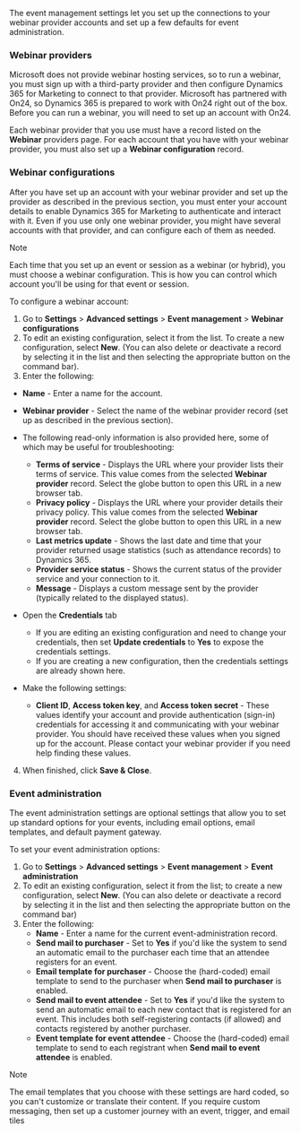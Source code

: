 The event management settings let you set up the connections to your webinar provider accounts and set up a few defaults for event
administration.

### Webinar providers

Microsoft does not provide webinar hosting services, so to run a webinar, you must sign up with a third-party provider and then configure Dynamics 365 for Marketing to connect to that provider. Microsoft has
partnered with On24, so Dynamics 365 is prepared to work with On24 right out of the box. Before you can run a webinar, you will need to set up an account with On24.

Each webinar provider that you use must have a record listed on the **Webinar** providers page. For each account that you have with your webinar provider, you must also set up a **Webinar configuration**
record.

### Webinar configurations

After you have set up an account with your webinar provider and set up the provider as described in the previous section, you must enter your account details to enable Dynamics 365 for Marketing to authenticate and interact with it. Even if you use only one webinar provider, you might have several accounts with that provider, and can configure each of them as needed.

> [!Note]
> Each time that you set up an event or session as a webinar (or hybrid), you must choose a webinar configuration. This is how you can control which account you'll be using for that event or session.

To configure a webinar account:
1. Go to **Settings** \> **Advanced settings** \> **Event management** \> **Webinar configurations**
2. To edit an existing configuration, select it from the list. To create a new configuration, select **New**. (You can also delete or deactivate a record by selecting it in the list and then selecting the appropriate button on the command bar).
3. Enter the following:
- **Name** - Enter a name for the account.
- **Webinar provider** - Select the name of the webinar provider record (set up as described in the previous section).
- The following read-only information is also provided here, some of which may be useful for troubleshooting:
    - **Terms of service** - Displays the URL where your provider lists their terms of service. This value comes from the selected **Webinar provider** record. Select the globe button to open this URL in a new browser tab.
     - **Privacy policy** - Displays the URL where your provider details their privacy policy. This value comes from the selected **Webinar provider** record. Select the globe button to open this URL in a new browser tab.
     - **Last metrics update** - Shows the last date and time that your provider returned usage statistics (such as attendance records) to Dynamics 365.
     - **Provider service status** - Shows the current status of the provider service and your connection to it.
     - **Message** - Displays a custom message sent by the provider (typically related to the displayed status).

- Open the **Credentials** tab
    - If you are editing an existing configuration and need to change your credentials, then set **Update credentials** to **Yes** to expose the credentials settings.
    - If you are creating a new configuration, then the credentials settings are already shown here.

- Make the following settings:
    - **Client ID**, **Access token key**, and **Access token secret** - These values identify your account and provide authentication (sign-in) credentials for accessing it and communicating with your webinar provider. You should have received these values when you signed up for the account. Please contact your webinar provider if you need help finding these values.

4. When finished, click **Save & Close**.

### Event administration

The event administration settings are optional settings that allow you to set up standard options for your events, including email options, email templates, and default payment gateway. 

To set your event administration options:

1. Go to **Settings** \> **Advanced settings** \> **Event management** \> **Event administration**
2. To edit an existing configuration, select it from the list; to create a new configuration, select **New**. (You can also delete or deactivate a record by selecting it in the list and then selecting the appropriate button on the command bar)
3. Enter the following: 
	- **Name** - Enter a name for the current event-administration record.
	- **Send mail to purchaser** - Set to **Yes** if you'd like the system to send an automatic email to the purchaser each time that an attendee registers for an event.
	- **Email template for purchaser** - Choose the (hard-coded) email template to send to the purchaser when **Send mail to purchaser** is enabled.
	- **Send mail to event attendee** - Set to **Yes** if you'd like the system to send an automatic email to each new contact that is registered for an event. This includes both self-registering contacts (if allowed) and contacts registered by another purchaser.
	- **Event template for event attendee** - Choose the (hard-coded) email template to send to each registrant when **Send mail to event attendee** is enabled.

> [!NOTE]
> The email templates that you choose with these settings are hard coded, so you can't customize or translate their content. If you require custom messaging, then set up a customer journey with an event, trigger, and email tiles